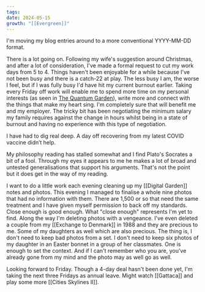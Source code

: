 ```yaml
---
tags: 
date: 2024-05-15
growth: "[[Evergreen]]"
---
```

I'm moving my blog entries around to a more conventional YYYY-MM-DD format.

There is a lot going on. Following my wife's suggestion around Christmas, and after a lot of consideration, I've made a formal request to cut my work days from 5 to 4. Things haven't been enjoyable for a while because I've not been busy and there is a catch-22 at play. The less busy I am, the worse I feel, but if I was fully busy I'd have hit my current burnout earlier. Taking every Friday off work will enable me to spend more time on my personal interests (as seen in [The Quantum Garden](https://quantumgardener.info)), write more and connect with the things that make my heart sing. I'm completely sure that will benefit me and my employer. The tricky bit has been negotiating the minimum salary my family requires against the change in hours whilst being in a state of burnout and having no experience with this type of negotiation.

I have had to dig real deep. A day off recovering from my latest COVID vaccine didn’t help. 

My philosophy reading has stalled somewhat and I find Plato's Socrates a bit of a fool. Through my eyes it appears to me he makes a lot of broad and untested generalisations that support his arguments. That's not the point but it does get in the way of my reading.

I want to do a little work each evening cleaning up my [[Digital Garden]] notes and photos. This evening I managed to finalise a whole nine photos that had no information with them. There are 1,500 or so that need the same treatment and I have given myself permission to back off my standards. Close enough is good enough. What "close enough" represents I'm yet to find. Along the way I'm deleting photos with a vengeance. I've even deleted a couple from my [[Exchange to Denmark]] in 1988 and they are precious to me. Some of my daughters as well which are also precious. The thing is, I don't need to keep bad photos from a set. I don't need to keep six photos of my daughter in an Easter bonnet in a group of her classmates. One is enough to set the context. And if I can't remember who you are, you've already gone from my mind and the photo may as well go as well.

Looking forward to Friday. Though a 4-day deal hasn't been done yet, I'm taking the next three Fridays as annual leave. Might watch [[Gattaca]] and play some more [[Cities Skylines II]].